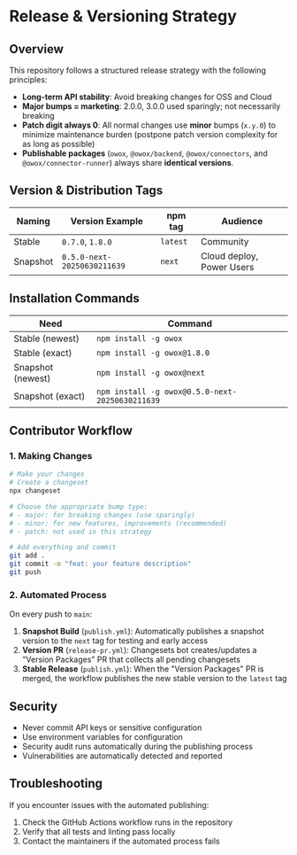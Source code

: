 # Release & Versioning Strategy

## Overview

This repository follows a structured release strategy with the following principles:

- **Long-term API stability**: Avoid breaking changes for OSS and Cloud
- **Major bumps = marketing**: 2.0.0, 3.0.0 used sparingly; not necessarily breaking
- **Patch digit always 0**: All normal changes use **minor** bumps (`x.y.0`) to minimize maintenance burden (postpone patch version complexity for as long as possible)
- **Publishable packages** (`owox`, `@owox/backend`, `@owox/connectors`, and `@owox/connector-runner`) always share **identical versions**.

## Version & Distribution Tags

| Naming   | Version Example              | npm tag | Audience                 |
|----------|------------------------------|---------|--------------------------|
| Stable   | `0.7.0`, `1.8.0`             | `latest`| Community                |
| Snapshot | `0.5.0-next-20250630211639`  | `next`  | Cloud deploy, Power Users|

## Installation Commands

| Need             | Command                                          |
| ---------------- | ------------------------------------------------ |
| Stable (newest)  | `npm install -g owox`                            |
| Stable (exact)   | `npm install -g owox@1.8.0`                      |
| Snapshot (newest)| `npm install -g owox@next`                       |
| Snapshot (exact) | `npm install -g owox@0.5.0-next-20250630211639`  |

## Contributor Workflow

### 1. Making Changes

```bash
# Make your changes
# Create a changeset
npx changeset

# Choose the appropriate bump type:
# - major: for breaking changes (use sparingly)
# - minor: for new features, improvements (recommended)
# - patch: not used in this strategy

# Add everything and commit
git add .
git commit -m "feat: your feature description"
git push
```

### 2. Automated Process

On every push to `main`:
1. **Snapshot Build** (`publish.yml`): Automatically publishes a snapshot version to the `next` tag for testing and early access
2. **Version PR** (`release-pr.yml`): Changesets bot creates/updates a "Version Packages" PR that collects all pending changesets
3. **Stable Release** (`publish.yml`): When the "Version Packages" PR is merged, the workflow publishes the new stable version to the `latest` tag

## Security

- Never commit API keys or sensitive configuration
- Use environment variables for configuration
- Security audit runs automatically during the publishing process
- Vulnerabilities are automatically detected and reported

## Troubleshooting

If you encounter issues with the automated publishing:

1. Check the GitHub Actions workflow runs in the repository
2. Verify that all tests and linting pass locally
3. Contact the maintainers if the automated process fails